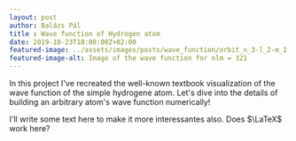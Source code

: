 ```yaml
---
layout: post
author: Balázs Pál
title : Wave function of Hydrogen atom
date: 2019-10-23T10:00:00Z+02:00
featured-image: ../assets/images/posts/wave_function/orbit_n_3-l_2-m_1.png
featured-image-alt: Image of the wave function for nlm = 321
---
```

In this project I've recreated the well-known textbook visualization of the wave function of the
simple hydrogene atom. Let's dive into the details of building an arbitrary atom's wave function
numerically!

I'll write some text here to make it more interessantes also. Does $\LaTeX$ work here?